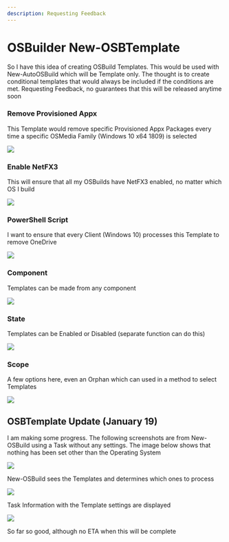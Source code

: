 ```yaml
---
description: Requesting Feedback
---
```


# OSBuilder New-OSBTemplate

So I have this idea of creating OSBuild Templates.  This would be used with New-AutoOSBuild which will be Template only.  The thought is to create conditional templates that would always be included if the conditions are met.  Requesting Feedback, no guarantees that this will be released anytime soon

### Remove Provisioned Appx

This Template would remove specific Provisioned Appx Packages every time a specific OSMedia Family \(Windows 10 x64 1809\) is selected

![](../../.gitbook/assets/image%20%2845%29.png)

### Enable NetFX3

This will ensure that all my OSBuilds have NetFX3 enabled, no matter which OS I build

![](../../.gitbook/assets/image%20%2847%29.png)

### PowerShell Script

I want to ensure that every Client \(Windows 10\) processes this Template to remove OneDrive

![](../../.gitbook/assets/image%20%2844%29.png)

### Component

Templates can be made from any component

![](../../.gitbook/assets/image%20%2849%29.png)

### State

Templates can be Enabled or Disabled \(separate function can do this\)

![](../../.gitbook/assets/image%20%2819%29.png)

### Scope

A few options here, even an Orphan which can used in a method to select Templates

![](../../.gitbook/assets/image%20%284%29.png)

## OSBTemplate Update \(January 19\)

I am making some progress.  The following screenshots are from New-OSBuild using a Task without any settings.  The image below shows that nothing has been set other than the Operating System

![](../../.gitbook/assets/2019-01-19_19-48-56.png)

New-OSBuild sees the Templates and determines which ones to process

![](../../.gitbook/assets/2019-01-19_19-50-12.png)

Task Information with the Template settings are displayed

![](../../.gitbook/assets/2019-01-19_19-51-11%20%281%29.png)

So far so good, although no ETA when this will be complete


